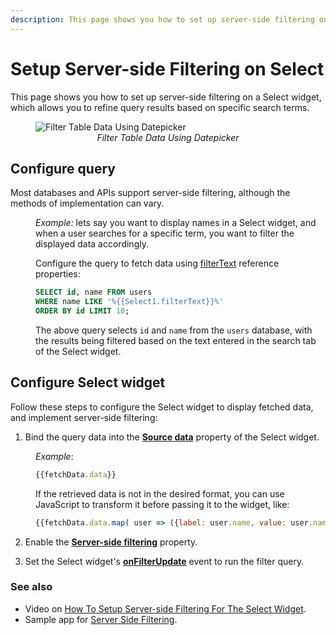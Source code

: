 ```yaml
---
description: This page shows you how to set up server-side filtering on a Select widget, which allows you to refine query results based on specific search terms.
---
```

# Setup Server-side Filtering on Select 

This page shows you how to set up server-side filtering on a Select widget, which allows you to refine query results based on specific search terms.

 <figure>
  <img src="/img/select-filter-1.gif" style= {{width:"700px", height:"auto"}} alt="Filter Table Data Using Datepicker"/>
  <figcaption align = "center"><i>Filter Table Data Using Datepicker</i></figcaption>
</figure>

## Configure query

Most databases and APIs support server-side filtering, although the methods of implementation can vary.

<dd>

*Example:* lets say you want to display names in a Select widget, and when a user searches for a specific term, you want to filter the displayed data accordingly.

 Configure the query to fetch data using [filterText](/reference/widgets/select#reference-properties) reference properties:

```sql
SELECT id, name FROM users 
WHERE name LIKE '%{{Select1.filterText}}%'
ORDER BY id LIMIT 10;
```

The above query selects `id` and `name` from the `users` database, with the results being filtered based on the text entered in the search tab of the Select widget.

 

</dd>

## Configure Select widget

Follow these steps to configure the Select widget to display fetched data, and implement server-side filtering:

1. Bind the query data into the [**Source data**](/reference/widgets/select#source-data-arrayobject) property of the Select widget.

<dd>

*Example*: 

```js
{{fetchData.data}}
```

If the retrieved data is not in the desired format, you can use JavaScript to transform it before passing it to the widget, like:

```js
{{fetchData.data.map( user => ({label: user.name, value: user.name}))}}
```

</dd>

2. Enable the [**Server-side filtering**](/reference/widgets/select#server-side-filtering-boolean) property.


3. Set the Select widget's [**onFilterUpdate**](/reference/widgets/select#onfilterupdate) event to run the filter query.


### See also

* Video on [How To Setup Server-side Filtering For The Select Widget](https://www.youtube.com/watch?v=QDmTwRaLzHg).
* Sample app for [Server Side Filtering](https://app.appsmith.com/applications/61fbdf232cd3d95ca414b805/pages/6215d4742882606a1df5c695).

